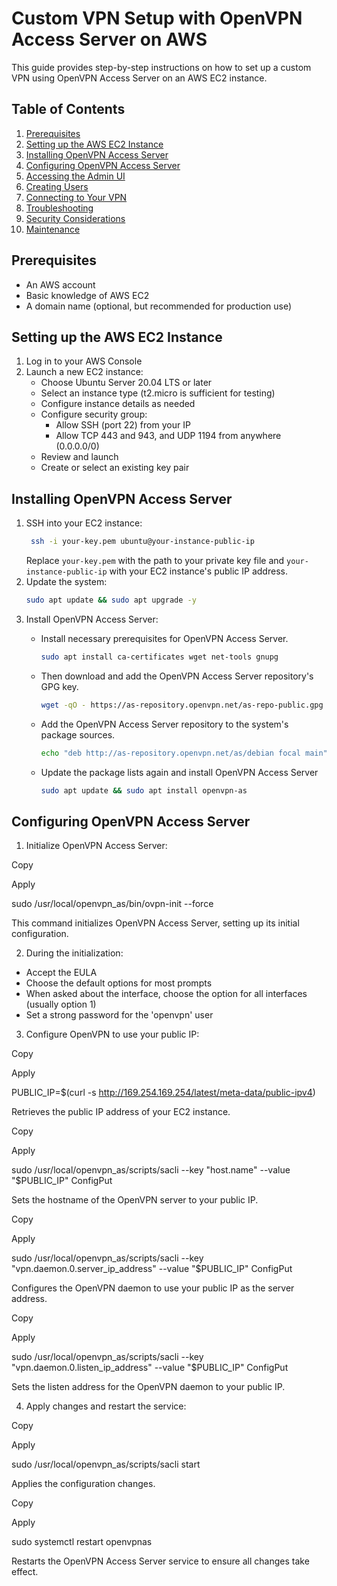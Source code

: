# Custom VPN Setup with OpenVPN Access Server on AWS

This guide provides step-by-step instructions on how to set up a custom VPN using OpenVPN Access Server on an AWS EC2 instance. 

## Table of Contents

1. [Prerequisites](#prerequisites)
2. [Setting up the AWS EC2 Instance](#setting-up-the-aws-ec2-instance)
3. [Installing OpenVPN Access Server](#installing-openvpn-access-server)
4. [Configuring OpenVPN Access Server](#configuring-openvpn-access-server)
5. [Accessing the Admin UI](#accessing-the-admin-ui)
6. [Creating Users](#creating-users)
7. [Connecting to Your VPN](#connecting-to-your-vpn)
8. [Troubleshooting](#troubleshooting)
9. [Security Considerations](#security-considerations)
10. [Maintenance](#maintenance)

## Prerequisites

- An AWS account
- Basic knowledge of AWS EC2
- A domain name (optional, but recommended for production use)

## Setting up the AWS EC2 Instance

1. Log in to your AWS Console
2. Launch a new EC2 instance:
   - Choose Ubuntu Server 20.04 LTS or later
   - Select an instance type (t2.micro is sufficient for testing)
   - Configure instance details as needed
   - Configure security group:
     - Allow SSH (port 22) from your IP
     - Allow TCP 443 and 943, and UDP 1194 from anywhere (0.0.0.0/0)
   - Review and launch
   - Create or select an existing key pair 

## Installing OpenVPN Access Server
1. SSH into your EC2 instance:
   ```bash
    ssh -i your-key.pem ubuntu@your-instance-public-ip
   ```
   Replace `your-key.pem` with the path to your private key file and `your-instance-public-ip` with your EC2 instance's public IP address.
2. Update the system:
   ```bash
   sudo apt update && sudo apt upgrade -y
   ```
3. Install OpenVPN Access Server:
   - Install necessary prerequisites for OpenVPN Access Server.
 
     ```bash
     sudo apt install ca-certificates wget net-tools gnupg
     ```
   
   - Then download and add the OpenVPN Access Server repository's GPG key.
     ```bash
     wget -qO - https://as-repository.openvpn.net/as-repo-public.gpg | sudo apt-key add -
     ```
   - Add the OpenVPN Access Server repository to the system's package sources.
     ```bash
     echo "deb http://as-repository.openvpn.net/as/debian focal main" | sudo tee /etc/apt/sources.list.d/openvpn-as-repo.list
     ```
   - Update the package lists again and install OpenVPN Access Server
     ```bash
     sudo apt update && sudo apt install openvpn-as
     ```
## Configuring OpenVPN Access Server

1. Initialize OpenVPN Access Server:

Copy

Apply

sudo /usr/local/openvpn_as/bin/ovpn-init --force

This command initializes OpenVPN Access Server, setting up its initial configuration.

2. During the initialization:
- Accept the EULA
- Choose the default options for most prompts
- When asked about the interface, choose the option for all interfaces (usually option 1)
- Set a strong password for the 'openvpn' user

3. Configure OpenVPN to use your public IP:

Copy

Apply

PUBLIC_IP=$(curl -s http://169.254.169.254/latest/meta-data/public-ipv4)

Retrieves the public IP address of your EC2 instance.


Copy

Apply

sudo /usr/local/openvpn_as/scripts/sacli --key "host.name" --value "$PUBLIC_IP" ConfigPut

Sets the hostname of the OpenVPN server to your public IP.


Copy

Apply

sudo /usr/local/openvpn_as/scripts/sacli --key "vpn.daemon.0.server_ip_address" --value "$PUBLIC_IP" ConfigPut

Configures the OpenVPN daemon to use your public IP as the server address.


Copy

Apply

sudo /usr/local/openvpn_as/scripts/sacli --key "vpn.daemon.0.listen_ip_address" --value "$PUBLIC_IP" ConfigPut

Sets the listen address for the OpenVPN daemon to your public IP.

4. Apply changes and restart the service:

Copy

Apply

sudo /usr/local/openvpn_as/scripts/sacli start

Applies the configuration changes.


Copy

Apply

sudo systemctl restart openvpnas

Restarts the OpenVPN Access Server service to ensure all changes take effect.
